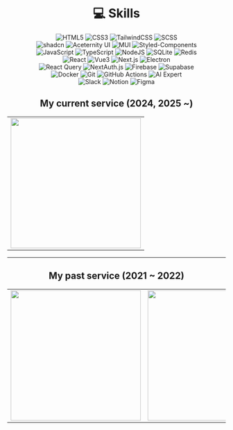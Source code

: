 <div align="center">

# 💻 Skills
![HTML5](https://img.shields.io/badge/HTML5-E34F26.svg?&style=flat-square&logo=HTML5&logoColor=white)
![CSS3](https://img.shields.io/badge/CSS3-1572B6.svg?&style=flat-square&logo=CSS3&logoColor=white)
![TailwindCSS](https://img.shields.io/badge/TailwindCSS-06B6D4.svg?&style=flat-square&logo=TailwindCSS&logoColor=white)
![SCSS](https://img.shields.io/badge/SCSS-CC6699.svg?&style=flat-square&logo=Sass&logoColor=white)
<br>
![shadcn](https://img.shields.io/badge/shadcn-000000?style=flatsquare&logo=data:image/svg+xml;base64,PHN2ZyB4bWxucz0iaHR0cDovL3d3dy53My5vcmcvMjAwMC9zdmciIHdpZHRoPSIxNiIgaGVpZ2h0PSIxNiIgdmlld0JveD0iMCAwIDE2IDE2Ij48cmVjdCB3aWR0aD0iMTYiIGhlaWdodD0iMTYiIGZpbGw9ImJsYWNrIi8+PC9zdmc+)
![Aceternity UI](https://img.shields.io/badge/Aceternity%20UI-000000?style=flat-square&logo=https://ui.aceternity.com/_next/image?url=%2Flogo.png&w=64&q=75&logoColor=white)
![MUI](https://img.shields.io/badge/MUI-007FFF.svg?&style=flat-square&logo=mui&logoColor=white)
![Styled-Components](https://img.shields.io/badge/styled--components-DB7093.svg?&style=flat-square&logo=styled-components&logoColor=white)
<br>
![JavaScript](https://img.shields.io/badge/JavaScript-F7DF1E.svg?&style=flat-square&logo=JavaScript&logoColor=white)
![TypeScript](https://img.shields.io/badge/TypeScript-3178C6?&style=flat-square&logo=TypeScript&logoColor=white)
![NodeJS](https://img.shields.io/badge/nodejs-339933?style=flat-square&logo=Node.js&logoColor=white)
![SQLite](https://img.shields.io/badge/SQLite-003B57.svg?&style=flat-square&logo=SQLite&logoColor=white)
![Redis](https://img.shields.io/badge/Redis-DC382D?&style=flat-square&logo=Redis&logoColor=white)
<br>
![React](https://img.shields.io/badge/React-000000.svg?&style=flat-square&logo=React&logoColor=61DAFB)
![Vue3](https://img.shields.io/badge/Vue.js-4FC08D.svg?&style=flat-square&logo=Vue.js&logoColor=white)
![Next.js](https://img.shields.io/badge/Next.js-000000.svg?&style=flat-square&logo=Next.js&logoColor=white)
![Electron](https://img.shields.io/badge/Electron-47848F.svg?&style=flat-square&logo=Electron&logoColor=white)
<br>
![React Query](https://img.shields.io/badge/React%20Query-FF4154.svg?&style=flat-square&logo=React%20Query&logoColor=white)
![NextAuth.js](https://img.shields.io/badge/NextAuth.js-000000.svg?&style=flat-square&logoColor=white)
![Firebase](https://img.shields.io/badge/Firebase-FFCA28.svg?&style=flat-square&logo=Firebase&logoColor=black)
![Supabase](https://img.shields.io/badge/Supabase-3ECF8E.svg?&style=flat-square&logo=Supabase&logoColor=white)
<br>
![Docker](https://img.shields.io/badge/Docker-2496ED.svg?&style=flat-square&logo=Docker&logoColor=white)
![Git](https://img.shields.io/badge/Git-F05032.svg?&style=flat-square&logo=Git&logoColor=white)
![GitHub Actions](https://img.shields.io/badge/GitHub%20Actions-2088FF.svg?&style=flat-square&logo=GitHub%20Actions&logoColor=white)
![AI Expert](https://img.shields.io/badge/AI%20Expert-0057D9.svg?&style=flat-square&logo=Artificial%20Intelligence&logoColor=white)
<br>
![Slack](https://img.shields.io/badge/Slack-4A154B?&style=flat-square&logo=Slack&logoColor=white)
![Notion](https://img.shields.io/badge/Notion-000000?&style=flat-square&logo=Notion&logoColor=white)
![Figma](https://img.shields.io/badge/Figma-F24E1E.svg?&style=flat-square&logo=Figma&logoColor=white)
<br>
<h2>My current service (2024, 2025 ~)</h2>
<table>
 <tbody>
  <tr> 
   <td>
     <a href="https://iwantupgrade.com/" target="_blank">
       <img 
         align="center" 
         src="https://github.com/user-attachments/assets/6a27bf3c-c5da-4bd2-988a-d41740083b51" 
         width=300"
        >
     </a>
   </td>
  </tr>
 </tbody>
</table>
<hr/>
 <h2>My past service (2021 ~ 2022)</h2>
 <table>
  <tbody>
    <tr>
      <td>
        <a href="https://natural-science-a2e20.web.app/" target="_blank">
          <img 
            align="center" 
            src="https://user-images.githubusercontent.com/85422934/200773780-02aad150-e14b-468c-9543-9d91af9380b3.png" 
            width=300"
           >
        </a>
      </td>
      <td>
        <a href="https://simple-youtube-study.netlify.app/" target="_blank">
          <img 
            align="center" 
            src="https://user-images.githubusercontent.com/85422934/200773569-a73ede02-2eb2-4c97-bd7a-5febb71ccefb.png" 
            width=300"
           >
        </a>
      </td>
      <td>
        <a href="https://hadee-skill.netlify.app/" target="_blank">
          <img 
            align="center" 
            src="https://user-images.githubusercontent.com/85422934/185585136-4159691b-90be-497a-91ea-679d3bdb65c5.png" 
            width="300"
           >
        </a>
      </td>
    </tr>
  </tbody>
</table>
<br/>
